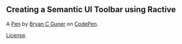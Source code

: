 Creating a Semantic UI Toolbar using Ractive
--------------------------------------------


A [Pen](https://codepen.io/bgoonz/pen/GRELBOz) by [Bryan C Guner](https://codepen.io/bgoonz) on [CodePen](https://codepen.io).

[License](https://codepen.io/bgoonz/pen/GRELBOz/license).